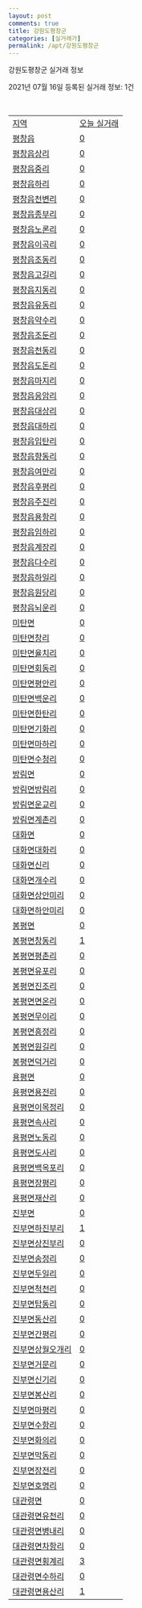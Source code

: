 ```yaml
---
layout: post
comments: true
title: 강원도평창군
categories: [실거래가]
permalink: /apt/강원도평창군
---
```


강원도평창군 실거래 정보

2021년 07월 16일 등록된 실거래 정보: 1건

<script type="text/javascript">
  google.charts.load('current', {'packages':['corechart']});
  google.charts.setOnLoadCallback(drawChart);

  function drawChart() {
    var data = google.visualization.arrayToDataTable([['거래일', '매매', '전월세', '전매'], ['20-07', 36, 6, 0], ['20-08', 58, 6, 1], ['20-09', 62, 8, 0], ['20-10', 53, 6, 0], ['20-11', 52, 8, 0], ['20-12', 58, 7, 0], ['21-01', 33, 4, 0], ['21-02', 24, 7, 0], ['21-03', 48, 9, 0], ['21-04', 49, 5, 0], ['21-05', 60, 5, 0], ['21-06', 32, 2, 0], ['21-07', 5, 0, 0]]);

    var options = {
      title: '최근 1년간 유형별 거래량 추이',
      legend: { position: 'bottom' }
    };

    var chart = new google.visualization.LineChart(document.getElementById('columnchart_material'));
    chart.draw(data, (options));
  }
</script>

<div id="columnchart_material" style="width: 95%; margin-left: -35px"></div>
<br>
<table class="sortable">
  <tr>
    <td><a href="#">지역</a></td>
    <td><a href="#">오늘 실거래</a></td>
  </tr>

  
  <tr class="item">
    <td><a href="강원도 평창군 평창읍">평창읍</a></td>
    <td><a href="강원도 평창군 평창읍">0</a></td>
  </tr>
    

  <tr class="item">
    <td><a href="강원도 평창군 평창읍 상리">평창읍상리</a></td>
    <td><a href="강원도 평창군 평창읍 상리">0</a></td>
  </tr>
    

  <tr class="item">
    <td><a href="강원도 평창군 평창읍 중리">평창읍중리</a></td>
    <td><a href="강원도 평창군 평창읍 중리">0</a></td>
  </tr>
    

  <tr class="item">
    <td><a href="강원도 평창군 평창읍 하리">평창읍하리</a></td>
    <td><a href="강원도 평창군 평창읍 하리">0</a></td>
  </tr>
    

  <tr class="item">
    <td><a href="강원도 평창군 평창읍 천변리">평창읍천변리</a></td>
    <td><a href="강원도 평창군 평창읍 천변리">0</a></td>
  </tr>
    

  <tr class="item">
    <td><a href="강원도 평창군 평창읍 종부리">평창읍종부리</a></td>
    <td><a href="강원도 평창군 평창읍 종부리">0</a></td>
  </tr>
    

  <tr class="item">
    <td><a href="강원도 평창군 평창읍 노론리">평창읍노론리</a></td>
    <td><a href="강원도 평창군 평창읍 노론리">0</a></td>
  </tr>
    

  <tr class="item">
    <td><a href="강원도 평창군 평창읍 이곡리">평창읍이곡리</a></td>
    <td><a href="강원도 평창군 평창읍 이곡리">0</a></td>
  </tr>
    

  <tr class="item">
    <td><a href="강원도 평창군 평창읍 조동리">평창읍조동리</a></td>
    <td><a href="강원도 평창군 평창읍 조동리">0</a></td>
  </tr>
    

  <tr class="item">
    <td><a href="강원도 평창군 평창읍 고길리">평창읍고길리</a></td>
    <td><a href="강원도 평창군 평창읍 고길리">0</a></td>
  </tr>
    

  <tr class="item">
    <td><a href="강원도 평창군 평창읍 지동리">평창읍지동리</a></td>
    <td><a href="강원도 평창군 평창읍 지동리">0</a></td>
  </tr>
    

  <tr class="item">
    <td><a href="강원도 평창군 평창읍 유동리">평창읍유동리</a></td>
    <td><a href="강원도 평창군 평창읍 유동리">0</a></td>
  </tr>
    

  <tr class="item">
    <td><a href="강원도 평창군 평창읍 약수리">평창읍약수리</a></td>
    <td><a href="강원도 평창군 평창읍 약수리">0</a></td>
  </tr>
    

  <tr class="item">
    <td><a href="강원도 평창군 평창읍 조둔리">평창읍조둔리</a></td>
    <td><a href="강원도 평창군 평창읍 조둔리">0</a></td>
  </tr>
    

  <tr class="item">
    <td><a href="강원도 평창군 평창읍 천동리">평창읍천동리</a></td>
    <td><a href="강원도 평창군 평창읍 천동리">0</a></td>
  </tr>
    

  <tr class="item">
    <td><a href="강원도 평창군 평창읍 도돈리">평창읍도돈리</a></td>
    <td><a href="강원도 평창군 평창읍 도돈리">0</a></td>
  </tr>
    

  <tr class="item">
    <td><a href="강원도 평창군 평창읍 마지리">평창읍마지리</a></td>
    <td><a href="강원도 평창군 평창읍 마지리">0</a></td>
  </tr>
    

  <tr class="item">
    <td><a href="강원도 평창군 평창읍 응암리">평창읍응암리</a></td>
    <td><a href="강원도 평창군 평창읍 응암리">0</a></td>
  </tr>
    

  <tr class="item">
    <td><a href="강원도 평창군 평창읍 대상리">평창읍대상리</a></td>
    <td><a href="강원도 평창군 평창읍 대상리">0</a></td>
  </tr>
    

  <tr class="item">
    <td><a href="강원도 평창군 평창읍 대하리">평창읍대하리</a></td>
    <td><a href="강원도 평창군 평창읍 대하리">0</a></td>
  </tr>
    

  <tr class="item">
    <td><a href="강원도 평창군 평창읍 입탄리">평창읍입탄리</a></td>
    <td><a href="강원도 평창군 평창읍 입탄리">0</a></td>
  </tr>
    

  <tr class="item">
    <td><a href="강원도 평창군 평창읍 향동리">평창읍향동리</a></td>
    <td><a href="강원도 평창군 평창읍 향동리">0</a></td>
  </tr>
    

  <tr class="item">
    <td><a href="강원도 평창군 평창읍 여만리">평창읍여만리</a></td>
    <td><a href="강원도 평창군 평창읍 여만리">0</a></td>
  </tr>
    

  <tr class="item">
    <td><a href="강원도 평창군 평창읍 후평리">평창읍후평리</a></td>
    <td><a href="강원도 평창군 평창읍 후평리">0</a></td>
  </tr>
    

  <tr class="item">
    <td><a href="강원도 평창군 평창읍 주진리">평창읍주진리</a></td>
    <td><a href="강원도 평창군 평창읍 주진리">0</a></td>
  </tr>
    

  <tr class="item">
    <td><a href="강원도 평창군 평창읍 용항리">평창읍용항리</a></td>
    <td><a href="강원도 평창군 평창읍 용항리">0</a></td>
  </tr>
    

  <tr class="item">
    <td><a href="강원도 평창군 평창읍 임하리">평창읍임하리</a></td>
    <td><a href="강원도 평창군 평창읍 임하리">0</a></td>
  </tr>
    

  <tr class="item">
    <td><a href="강원도 평창군 평창읍 계장리">평창읍계장리</a></td>
    <td><a href="강원도 평창군 평창읍 계장리">0</a></td>
  </tr>
    

  <tr class="item">
    <td><a href="강원도 평창군 평창읍 다수리">평창읍다수리</a></td>
    <td><a href="강원도 평창군 평창읍 다수리">0</a></td>
  </tr>
    

  <tr class="item">
    <td><a href="강원도 평창군 평창읍 하일리">평창읍하일리</a></td>
    <td><a href="강원도 평창군 평창읍 하일리">0</a></td>
  </tr>
    

  <tr class="item">
    <td><a href="강원도 평창군 평창읍 원당리">평창읍원당리</a></td>
    <td><a href="강원도 평창군 평창읍 원당리">0</a></td>
  </tr>
    

  <tr class="item">
    <td><a href="강원도 평창군 평창읍 뇌운리">평창읍뇌운리</a></td>
    <td><a href="강원도 평창군 평창읍 뇌운리">0</a></td>
  </tr>
    

  <tr class="item">
    <td><a href="강원도 평창군 미탄면">미탄면</a></td>
    <td><a href="강원도 평창군 미탄면">0</a></td>
  </tr>
    

  <tr class="item">
    <td><a href="강원도 평창군 미탄면 창리">미탄면창리</a></td>
    <td><a href="강원도 평창군 미탄면 창리">0</a></td>
  </tr>
    

  <tr class="item">
    <td><a href="강원도 평창군 미탄면 율치리">미탄면율치리</a></td>
    <td><a href="강원도 평창군 미탄면 율치리">0</a></td>
  </tr>
    

  <tr class="item">
    <td><a href="강원도 평창군 미탄면 회동리">미탄면회동리</a></td>
    <td><a href="강원도 평창군 미탄면 회동리">0</a></td>
  </tr>
    

  <tr class="item">
    <td><a href="강원도 평창군 미탄면 평안리">미탄면평안리</a></td>
    <td><a href="강원도 평창군 미탄면 평안리">0</a></td>
  </tr>
    

  <tr class="item">
    <td><a href="강원도 평창군 미탄면 백운리">미탄면백운리</a></td>
    <td><a href="강원도 평창군 미탄면 백운리">0</a></td>
  </tr>
    

  <tr class="item">
    <td><a href="강원도 평창군 미탄면 한탄리">미탄면한탄리</a></td>
    <td><a href="강원도 평창군 미탄면 한탄리">0</a></td>
  </tr>
    

  <tr class="item">
    <td><a href="강원도 평창군 미탄면 기화리">미탄면기화리</a></td>
    <td><a href="강원도 평창군 미탄면 기화리">0</a></td>
  </tr>
    

  <tr class="item">
    <td><a href="강원도 평창군 미탄면 마하리">미탄면마하리</a></td>
    <td><a href="강원도 평창군 미탄면 마하리">0</a></td>
  </tr>
    

  <tr class="item">
    <td><a href="강원도 평창군 미탄면 수청리">미탄면수청리</a></td>
    <td><a href="강원도 평창군 미탄면 수청리">0</a></td>
  </tr>
    

  <tr class="item">
    <td><a href="강원도 평창군 방림면">방림면</a></td>
    <td><a href="강원도 평창군 방림면">0</a></td>
  </tr>
    

  <tr class="item">
    <td><a href="강원도 평창군 방림면 방림리">방림면방림리</a></td>
    <td><a href="강원도 평창군 방림면 방림리">0</a></td>
  </tr>
    

  <tr class="item">
    <td><a href="강원도 평창군 방림면 운교리">방림면운교리</a></td>
    <td><a href="강원도 평창군 방림면 운교리">0</a></td>
  </tr>
    

  <tr class="item">
    <td><a href="강원도 평창군 방림면 계촌리">방림면계촌리</a></td>
    <td><a href="강원도 평창군 방림면 계촌리">0</a></td>
  </tr>
    

  <tr class="item">
    <td><a href="강원도 평창군 대화면">대화면</a></td>
    <td><a href="강원도 평창군 대화면">0</a></td>
  </tr>
    

  <tr class="item">
    <td><a href="강원도 평창군 대화면 대화리">대화면대화리</a></td>
    <td><a href="강원도 평창군 대화면 대화리">0</a></td>
  </tr>
    

  <tr class="item">
    <td><a href="강원도 평창군 대화면 신리">대화면신리</a></td>
    <td><a href="강원도 평창군 대화면 신리">0</a></td>
  </tr>
    

  <tr class="item">
    <td><a href="강원도 평창군 대화면 개수리">대화면개수리</a></td>
    <td><a href="강원도 평창군 대화면 개수리">0</a></td>
  </tr>
    

  <tr class="item">
    <td><a href="강원도 평창군 대화면 상안미리">대화면상안미리</a></td>
    <td><a href="강원도 평창군 대화면 상안미리">0</a></td>
  </tr>
    

  <tr class="item">
    <td><a href="강원도 평창군 대화면 하안미리">대화면하안미리</a></td>
    <td><a href="강원도 평창군 대화면 하안미리">0</a></td>
  </tr>
    

  <tr class="item">
    <td><a href="강원도 평창군 봉평면">봉평면</a></td>
    <td><a href="강원도 평창군 봉평면">0</a></td>
  </tr>
    

  <tr class="item">
    <td><a href="강원도 평창군 봉평면 창동리">봉평면창동리</a></td>
    <td><a href="강원도 평창군 봉평면 창동리">1</a></td>
  </tr>
    

  <tr class="item">
    <td><a href="강원도 평창군 봉평면 평촌리">봉평면평촌리</a></td>
    <td><a href="강원도 평창군 봉평면 평촌리">0</a></td>
  </tr>
    

  <tr class="item">
    <td><a href="강원도 평창군 봉평면 유포리">봉평면유포리</a></td>
    <td><a href="강원도 평창군 봉평면 유포리">0</a></td>
  </tr>
    

  <tr class="item">
    <td><a href="강원도 평창군 봉평면 진조리">봉평면진조리</a></td>
    <td><a href="강원도 평창군 봉평면 진조리">0</a></td>
  </tr>
    

  <tr class="item">
    <td><a href="강원도 평창군 봉평면 면온리">봉평면면온리</a></td>
    <td><a href="강원도 평창군 봉평면 면온리">0</a></td>
  </tr>
    

  <tr class="item">
    <td><a href="강원도 평창군 봉평면 무이리">봉평면무이리</a></td>
    <td><a href="강원도 평창군 봉평면 무이리">0</a></td>
  </tr>
    

  <tr class="item">
    <td><a href="강원도 평창군 봉평면 흥정리">봉평면흥정리</a></td>
    <td><a href="강원도 평창군 봉평면 흥정리">0</a></td>
  </tr>
    

  <tr class="item">
    <td><a href="강원도 평창군 봉평면 원길리">봉평면원길리</a></td>
    <td><a href="강원도 평창군 봉평면 원길리">0</a></td>
  </tr>
    

  <tr class="item">
    <td><a href="강원도 평창군 봉평면 덕거리">봉평면덕거리</a></td>
    <td><a href="강원도 평창군 봉평면 덕거리">0</a></td>
  </tr>
    

  <tr class="item">
    <td><a href="강원도 평창군 용평면">용평면</a></td>
    <td><a href="강원도 평창군 용평면">0</a></td>
  </tr>
    

  <tr class="item">
    <td><a href="강원도 평창군 용평면 용전리">용평면용전리</a></td>
    <td><a href="강원도 평창군 용평면 용전리">0</a></td>
  </tr>
    

  <tr class="item">
    <td><a href="강원도 평창군 용평면 이목정리">용평면이목정리</a></td>
    <td><a href="강원도 평창군 용평면 이목정리">0</a></td>
  </tr>
    

  <tr class="item">
    <td><a href="강원도 평창군 용평면 속사리">용평면속사리</a></td>
    <td><a href="강원도 평창군 용평면 속사리">0</a></td>
  </tr>
    

  <tr class="item">
    <td><a href="강원도 평창군 용평면 노동리">용평면노동리</a></td>
    <td><a href="강원도 평창군 용평면 노동리">0</a></td>
  </tr>
    

  <tr class="item">
    <td><a href="강원도 평창군 용평면 도사리">용평면도사리</a></td>
    <td><a href="강원도 평창군 용평면 도사리">0</a></td>
  </tr>
    

  <tr class="item">
    <td><a href="강원도 평창군 용평면 백옥포리">용평면백옥포리</a></td>
    <td><a href="강원도 평창군 용평면 백옥포리">0</a></td>
  </tr>
    

  <tr class="item">
    <td><a href="강원도 평창군 용평면 장평리">용평면장평리</a></td>
    <td><a href="강원도 평창군 용평면 장평리">0</a></td>
  </tr>
    

  <tr class="item">
    <td><a href="강원도 평창군 용평면 재산리">용평면재산리</a></td>
    <td><a href="강원도 평창군 용평면 재산리">0</a></td>
  </tr>
    

  <tr class="item">
    <td><a href="강원도 평창군 진부면">진부면</a></td>
    <td><a href="강원도 평창군 진부면">0</a></td>
  </tr>
    

  <tr class="item">
    <td><a href="강원도 평창군 진부면 하진부리">진부면하진부리</a></td>
    <td><a href="강원도 평창군 진부면 하진부리">1</a></td>
  </tr>
    

  <tr class="item">
    <td><a href="강원도 평창군 진부면 상진부리">진부면상진부리</a></td>
    <td><a href="강원도 평창군 진부면 상진부리">0</a></td>
  </tr>
    

  <tr class="item">
    <td><a href="강원도 평창군 진부면 송정리">진부면송정리</a></td>
    <td><a href="강원도 평창군 진부면 송정리">0</a></td>
  </tr>
    

  <tr class="item">
    <td><a href="강원도 평창군 진부면 두일리">진부면두일리</a></td>
    <td><a href="강원도 평창군 진부면 두일리">0</a></td>
  </tr>
    

  <tr class="item">
    <td><a href="강원도 평창군 진부면 척천리">진부면척천리</a></td>
    <td><a href="강원도 평창군 진부면 척천리">0</a></td>
  </tr>
    

  <tr class="item">
    <td><a href="강원도 평창군 진부면 탑동리">진부면탑동리</a></td>
    <td><a href="강원도 평창군 진부면 탑동리">0</a></td>
  </tr>
    

  <tr class="item">
    <td><a href="강원도 평창군 진부면 동산리">진부면동산리</a></td>
    <td><a href="강원도 평창군 진부면 동산리">0</a></td>
  </tr>
    

  <tr class="item">
    <td><a href="강원도 평창군 진부면 간평리">진부면간평리</a></td>
    <td><a href="강원도 평창군 진부면 간평리">0</a></td>
  </tr>
    

  <tr class="item">
    <td><a href="강원도 평창군 진부면 상월오개리">진부면상월오개리</a></td>
    <td><a href="강원도 평창군 진부면 상월오개리">0</a></td>
  </tr>
    

  <tr class="item">
    <td><a href="강원도 평창군 진부면 거문리">진부면거문리</a></td>
    <td><a href="강원도 평창군 진부면 거문리">0</a></td>
  </tr>
    

  <tr class="item">
    <td><a href="강원도 평창군 진부면 신기리">진부면신기리</a></td>
    <td><a href="강원도 평창군 진부면 신기리">0</a></td>
  </tr>
    

  <tr class="item">
    <td><a href="강원도 평창군 진부면 봉산리">진부면봉산리</a></td>
    <td><a href="강원도 평창군 진부면 봉산리">0</a></td>
  </tr>
    

  <tr class="item">
    <td><a href="강원도 평창군 진부면 마평리">진부면마평리</a></td>
    <td><a href="강원도 평창군 진부면 마평리">0</a></td>
  </tr>
    

  <tr class="item">
    <td><a href="강원도 평창군 진부면 수항리">진부면수항리</a></td>
    <td><a href="강원도 평창군 진부면 수항리">0</a></td>
  </tr>
    

  <tr class="item">
    <td><a href="강원도 평창군 진부면 화의리">진부면화의리</a></td>
    <td><a href="강원도 평창군 진부면 화의리">0</a></td>
  </tr>
    

  <tr class="item">
    <td><a href="강원도 평창군 진부면 막동리">진부면막동리</a></td>
    <td><a href="강원도 평창군 진부면 막동리">0</a></td>
  </tr>
    

  <tr class="item">
    <td><a href="강원도 평창군 진부면 장전리">진부면장전리</a></td>
    <td><a href="강원도 평창군 진부면 장전리">0</a></td>
  </tr>
    

  <tr class="item">
    <td><a href="강원도 평창군 진부면 호명리">진부면호명리</a></td>
    <td><a href="강원도 평창군 진부면 호명리">0</a></td>
  </tr>
    

  <tr class="item">
    <td><a href="강원도 평창군 대관령면">대관령면</a></td>
    <td><a href="강원도 평창군 대관령면">0</a></td>
  </tr>
    

  <tr class="item">
    <td><a href="강원도 평창군 대관령면 유천리">대관령면유천리</a></td>
    <td><a href="강원도 평창군 대관령면 유천리">0</a></td>
  </tr>
    

  <tr class="item">
    <td><a href="강원도 평창군 대관령면 병내리">대관령면병내리</a></td>
    <td><a href="강원도 평창군 대관령면 병내리">0</a></td>
  </tr>
    

  <tr class="item">
    <td><a href="강원도 평창군 대관령면 차항리">대관령면차항리</a></td>
    <td><a href="강원도 평창군 대관령면 차항리">0</a></td>
  </tr>
    

  <tr class="item">
    <td><a href="강원도 평창군 대관령면 횡계리">대관령면횡계리</a></td>
    <td><a href="강원도 평창군 대관령면 횡계리">3</a></td>
  </tr>
    

  <tr class="item">
    <td><a href="강원도 평창군 대관령면 수하리">대관령면수하리</a></td>
    <td><a href="강원도 평창군 대관령면 수하리">0</a></td>
  </tr>
    

  <tr class="item">
    <td><a href="강원도 평창군 대관령면 용산리">대관령면용산리</a></td>
    <td><a href="강원도 평창군 대관령면 용산리">1</a></td>
  </tr>
    


</table>


    